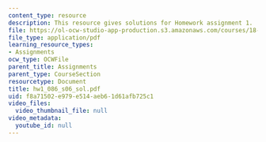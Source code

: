 ```yaml
---
content_type: resource
description: This resource gives solutions for Homework assignment 1.
file: https://ol-ocw-studio-app-production.s3.amazonaws.com/courses/18-086-mathematical-methods-for-engineers-ii-spring-2006/f8a71502e979e514aeb61d61afb725c1_hw1_086_s06_sol.pdf
file_type: application/pdf
learning_resource_types:
- Assignments
ocw_type: OCWFile
parent_title: Assignments
parent_type: CourseSection
resourcetype: Document
title: hw1_086_s06_sol.pdf
uid: f8a71502-e979-e514-aeb6-1d61afb725c1
video_files:
  video_thumbnail_file: null
video_metadata:
  youtube_id: null
---
```

